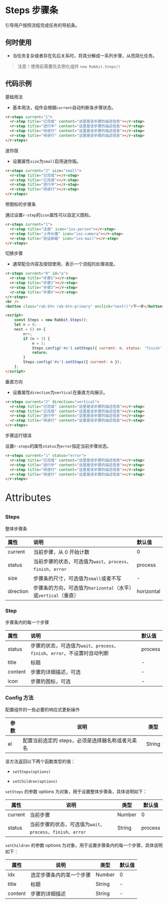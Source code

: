 # Steps 步骤条

引导用户按照流程完成任务的导航条。

## 何时使用

- 当任务复杂或者存在先后关系时，将其分解成一系列步骤，从而简化任务。

> 注意！使用前需要先实例化组件  `new Rabbit.Steps()`

## 代码示例

基础用法 

- 基本用法，组件会根据`current`自动判断各步骤状态。

```html
<r-steps current="1">
  <r-step title="已完成" content="这里是该步骤的描述信息"></r-step>
  <r-step title="进行中" content="这里是该步骤的描述信息"></r-step>
  <r-step title="待进行" content="这里是该步骤的描述信息"></r-step>
  <r-step title="待进行" content="这里是该步骤的描述信息"></r-step>
</r-steps>
```

迷你版

- 设置属性`size`为`small`启用迷你版。

```html
<r-steps current="2" size="small">
  <r-step title="已完成"></r-step>
  <r-step title="已完成"></r-step>
  <r-step title="进行中"></r-step>
  <r-step title="待进行"></r-step>
</r-steps>
```

带图标的步骤条

通过设置`r-step`的`icon`属性可以自定义图标。

```html
<r-steps current="1">
  <r-step title="注册" icon="ios-person"></r-step>
  <r-step title="上传头像" icon="ios-camera"></r-step>
  <r-step title="验证邮箱" icon="ios-mail"></r-step>
</r-steps>
```

切换步骤

- 通常配合内容及按钮使用，表示一个流程的处理进度。

```html
<r-steps current="0" id="a">
  <r-step title="步骤1"></r-step>
  <r-step title="步骤2"></r-step>
  <r-step title="步骤3"></r-step>
  <r-step title="步骤4"></r-step>
</r-steps>
<br />
<button class="rab-btn rab-btn-primary" onclick="next()">下一步</button>

<script>
	const Steps = new Rabbit.Steps();
    let n = 0;
    next = () => {
        n++;
        if (n > 3) {
            n = 3;
            Steps.config('#a').setSteps({ current: n, status: 'finish' });
            return;
        }
        Steps.config('#a').setSteps({ current: n });
    };
</script>
```

垂直方向

- 设置属性`direction`为`vertical`在垂直方向展示。

```html
<r-steps current="2" direction="vertical">
  <r-step title="已完成" content="这里是该步骤的描述信息"></r-step>
  <r-step title="已完成" content="这里是该步骤的描述信息"></r-step>
  <r-step title="进行中" content="这里是该步骤的描述信息"></r-step>
  <r-step title="待进行" content="这里是该步骤的描述信息"></r-step>
</r-steps>
```

步骤运行错误

设置`r-steps`的属性`status`为`error`指定当前步骤状态。

```html
<r-steps current="1" status="error">
  <r-step title="已完成" content="这里是该步骤的描述信息"></r-step>
  <r-step title="进行中" content="这里是该步骤的描述信息"></r-step>
  <r-step title="待进行" content="这里是该步骤的描述信息"></r-step>
  <r-step title="待进行" content="这里是该步骤的描述信息"></r-step>
</r-steps>
```

<p style="font-size: 32px">Attributes</p>

### Steps

整体步骤条

| 属性      | 说明                                                         | 默认值     |
| :-------- | :----------------------------------------------------------- | :--------- |
| current   | 当前步骤，从 0 开始计数                                      | 0          |
| status    | 当前步骤的状态，可选值为`wait`、`process`、`finish`、`error` | process    |
| size      | 步骤条的尺寸，可选值为`small`或者不写                        | -          |
| direction | 步骤条的方向，可选值为`horizontal`（水平）或`vertical`（垂直） | horizontal |

### Step

步骤条内的每一个步骤

| 属性    | 说明                                                         | 默认值  |
| :------ | :----------------------------------------------------------- | :------ |
| status  | 步骤的状态，可选值为`wait`、`process`、`finish`、`error`，不设置时自动判断 | process |
| title   | 标题                                                         | -       |
| content | 步骤的详细描述，可选                                         | -       |
| icon    | 步骤的图标，可选                                             | -       |

### Config  方法

配置组件的一些必要的响应式更新操作

| 参数 | 说明                                             | 类型   |
| ---- | ------------------------------------------------ | ------ |
| el   | 配置当前选定的 steps，必须是选择器名称或者元素名 | String |

该方法返回以下两个函数类型的值：

- `setSteps(options)`

- `setChildren(options)`

`setSteps` 的参数 options 为对象，用于设置整体步骤条，具体说明如下：

| 属性    | 说明                                                         | 类型   | 默认值  |
| ------- | ------------------------------------------------------------ | ------ | ------- |
| current | 当前步骤                                                     | Number | 0       |
| status  | 当前步骤的状态，可选值为`wait`、`process`、`finish`、`error` | String | process |

`setChildren` 的参数 options 为对象，用于设置步骤条内的每一个步骤，具体说明如下：

| 属性    | 说明                     | 类型   | 默认值 |
| ------- | ------------------------ | ------ | ------ |
| idx     | 选定步骤条内的某一个步骤 | Number | 0      |
| title   | 标题                     | String | -      |
| content | 步骤的详细描述           | String | -      |